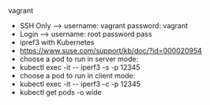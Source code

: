 vagrant
- SSH Only --> username: vagrant password: vagrant
- Login --> username: root password pass
-
  ipref3 with Kubernetes
- https://www.suse.com/support/kb/doc/?id=000020954
- choose a pod to run in server mode:
- kubectl exec -it <pod-name> -- iperf3 -s -p 12345
- choose a pod to run in client mode:
- kubectl exec -it <pod-name> -- iperf3 -c <server pod IP address> -p 12345
- kubectl get pods -o wide  

